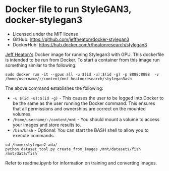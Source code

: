 # Docker file to run StyleGAN3, docker-stylegan3
* Licensed under the MIT license
* GitHub: https://github.com/jeffheaton/docker-stylegan3
* DockerHub: https://hub.docker.com/r/heatonresearch/stylegan3

[Jeff Heaton's](http://www.heatonresearch.com) Docker image for running Stylegan3 with GPU. This dockerfile is intended to be run from Docker. To start a container from this image run something similar to the following:

```
sudo docker run -it --gpus all -u $(id -u):$(id -g) -p 8888:8888  -v /home/username/:/content/mnt heatonresearch/stylegan3ash
```

The above command establishes the following:

* ```-u $(id -u):$(id -g)``` - This causes the user to be logged into Docker to be the same as the user running the Docker command.  This ensures that all permissions and ownerships are correct on the mounted volumes.
* ```/home/username/:/content/mnt``` - You should mount a volume to access your images and store results to.
* ```/bin/bash``` - Optional: You can start the BASH shell to allow you to execute commands.

```
cd /home/stylegan2-ada/
python dataset_tool.py create_from_images /mnt/datasets/fish /mnt/data/fish
```

Refer to readme.ipynb for information on training and converting images.
